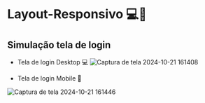 # Layout-Responsivo 💻📱
## Simulação  tela de login

* Tela de login Desktop 💻
![Captura de tela 2024-10-21 161408](https://github.com/user-attachments/assets/ff77250d-c15b-429b-9dee-b3121a86acf3)

* Tela de login Mobile 📱

![Captura de tela 2024-10-21 161446](https://github.com/user-attachments/assets/0601d7de-9e79-45d3-a8f0-ca7e62782442)



 
